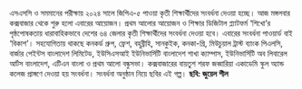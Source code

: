 এসএসসি ও সমমানের পরীক্ষায় ২০২৪ সালে জিপিএ-৫ পাওয়া কৃতী শিক্ষার্থীদের সংবর্ধনা দেওয়া হচ্ছে। আজ মঙ্গলবার কক্সবাজার থেকে শুরু হলো এবারের আয়োজন। প্রথম আলোর আয়োজন ও শিক্ষার ডিজিটাল প্ল্যাটফর্ম ‘শিখো’র পৃষ্ঠপোষকতায় ধারাবাহিকভাবে দেশের ৬৪ জেলার কৃতী শিক্ষার্থীদের সংবর্ধনা দেওয়া হবে। এবারের সংবর্ধনা পাওয়ার্ড বাই ‘বিকাশ’। সহযোগিতায় থাকছে কনকর্ড গ্রুপ, ফ্রেশ, বহুব্রীহি, সানকুইক, কনকা-গ্রি, মিউচুয়াল ট্রাস্ট ব্যাংক পিএলসি, বার্জার পেইন্টস বাংলাদেশ লিমিটেড, ইউসিএসআই ইউনিভার্সিটি বাংলাদেশ শাখা ক্যাম্পাস, ইউনিভার্সিটি অব লিবারেল আর্টস বাংলাদেশ, এটিএন বাংলা ও প্রথম আলো বন্ধুসভা। কক্সবাজারের বায়তুশ শরফ জব্বারিয়া একাডেমি স্কুল অ্যান্ড কলেজ প্রাঙ্গণে দেওয়া হয় সংবর্ধনা। সংবর্ধনা অনুষ্ঠান নিয়ে ছবির এই গল্প। **ছবি: জুয়েল শীল**
